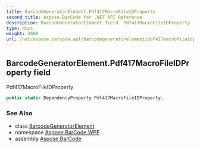 ```yaml
---
title: BarcodeGeneratorElement.Pdf417MacroFileIDProperty
second_title: Aspose.BarCode for .NET API Reference
description: BarcodeGeneratorElement field. Pdf417MacroFileIDProperty
type: docs
weight: 2600
url: /net/aspose.barcode.wpf/barcodegeneratorelement/pdf417macrofileidproperty/
---
```

## BarcodeGeneratorElement.Pdf417MacroFileIDProperty field

Pdf417MacroFileIDProperty

```csharp
public static DependencyProperty Pdf417MacroFileIDProperty;
```

### See Also

* class [BarcodeGeneratorElement](../)
* namespace [Aspose.BarCode.WPF](../../../aspose.barcode.wpf/)
* assembly [Aspose.BarCode](../../../)


